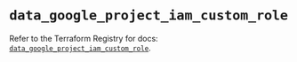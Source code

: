# `data_google_project_iam_custom_role`

Refer to the Terraform Registry for docs: [`data_google_project_iam_custom_role`](https://registry.terraform.io/providers/hashicorp/google/6.48.0/docs/data-sources/project_iam_custom_role).
